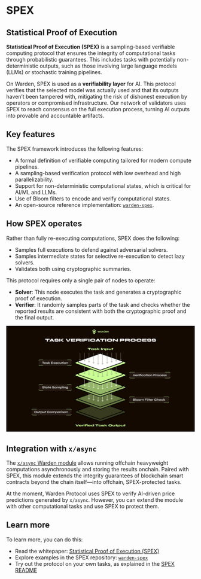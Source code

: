 ﻿---
sidebar_position: 3
---

# SPEX

## Statistical Proof of Execution

**Statistical Proof of Execution (SPEX)** is a sampling-based verifiable computing protocol that ensures the integrity of computational tasks through probabilistic guarantees. This includes tasks with potentially non-deterministic outputs, such as those involving large language models (LLMs) or stochastic training pipelines.

On Warden, SPEX is used as a **verifiability layer** for AI. This protocol verifies that the selected model was actually used and that its outputs haven’t been tampered with, mitigating the risk of dishonest execution by operators or compromised infrastructure. Our network of validators uses SPEX to reach consensus on the full execution process, turning AI outputs into provable and accountable artifacts.

## Key features

The SPEX framework introduces the following features:
- A formal definition of verifiable computing tailored for modern compute pipelines.
- A sampling-based verification protocol with low overhead and high parallelizability.
- Support for non-deterministic computational states, which is critical for AI/ML and LLMs.
- Use of Bloom filters to encode and verify computational states.
- An open-source reference implementation: [`warden-spex`](https://github.com/warden-protocol/warden-spex/tree/main).

## How SPEX operates

Rather than fully re-executing computations, SPEX does the following:

- Samples full executions to defend against adversarial solvers.
- Samples intermediate states for selective re-execution to detect lazy solvers.
- Validates both using cryptographic summaries.

This protocol requires only a single pair of nodes to operate:

- **Solver**: This node executes the task and generates a cryptographic proof of execution.
- **Verifier**: It randomly samples parts of the task and checks whether the reported results are consistent with both the cryptographic proof and the final output.

![How SPEX operates](../../static/img/spex.png)

## Integration with `x/async`

The [`x/async` Warden module](warden-protocol-modules/x-async) allows running offchain heavyweight computations asynchronously and storing the results onchain. Paired with SPEX, this module extends the integrity guarantees of blockchain smart contracts beyond the chain itself—into offchain, SPEX-protected tasks.

At the moment, Warden Protocol uses SPEX to verify AI-driven price predictions generated by `x/async`. However, you can extend the module with other computational tasks and use SPEX to protect them.

## Learn more

To learn more, you can do this:

- Read the whitepaper: [Statistical Proof of Execution (SPEX)](https://arxiv.org/abs/2503.18899)
- Explore examples in the SPEX repository: [`warden-spex`](https://github.com/warden-protocol/warden-spex/tree/main)
- Try out the protocol on your own tasks, as explained in the [SPEX README](https://github.com/warden-protocol/warden-spex/tree/main)

